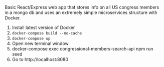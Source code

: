 Basic React/Express web app that stores info on all US congress members in a mongo db and uses an extremely simple microservices structure with Docker.

1) Install latest version of Docker
2) ```docker-compose build --no-cache```
3) ```docker-compose up```
4) Open new terminal window
5) docker-compose exec  congressional-members-search-api npm run seed
4) Go to http://localhost:8080